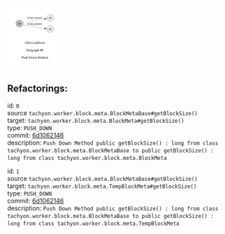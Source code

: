 <img src=subgraph_atomic_0.svg width=25%>

## Refactorings:

id: `0`\
source `tachyon.worker.block.meta.BlockMetaBase#getBlockSize()`\
target: `tachyon.worker.block.meta.BlockMeta#getBlockSize()`\
type: `PUSH_DOWN`\
commit: [6d1062146](https://github.com/Alluxio/alluxio/commit/6d10621465c0e6ae81ad8d240d70a55c72caeea6)\
description: `Push Down Method public getBlockSize() : long from class tachyon.worker.block.meta.BlockMetaBase to public getBlockSize() : long from class tachyon.worker.block.meta.BlockMeta`

id: `1`\
source `tachyon.worker.block.meta.BlockMetaBase#getBlockSize()`\
target: `tachyon.worker.block.meta.TempBlockMeta#getBlockSize()`\
type: `PUSH_DOWN`\
commit: [6d1062146](https://github.com/Alluxio/alluxio/commit/6d10621465c0e6ae81ad8d240d70a55c72caeea6)\
description: `Push Down Method public getBlockSize() : long from class tachyon.worker.block.meta.BlockMetaBase to public getBlockSize() : long from class tachyon.worker.block.meta.TempBlockMeta`

